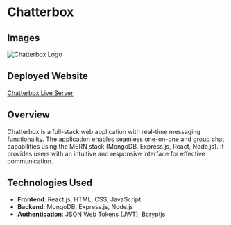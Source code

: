 # Chatterbox

## Images
![Chatterbox Logo](images/chatterbox_logo.png)

## Deployed Website
[Chatterbox Live Server](https://chatterbox-rbhp.onrender.com)

## Overview

Chatterbox is a full-stack web application with real-time messaging functionality. The application enables seamless one-on-one and group chat capabilities using the MERN stack (MongoDB, Express.js, React, Node.js). It provides users with an intuitive and responsive interface for effective communication.

## Technologies Used

- **Frontend**: React.js, HTML, CSS, JavaScript
- **Backend**: MongoDB, Express.js, Node.js
- **Authentication**: JSON Web Tokens (JWT), Bcryptjs
